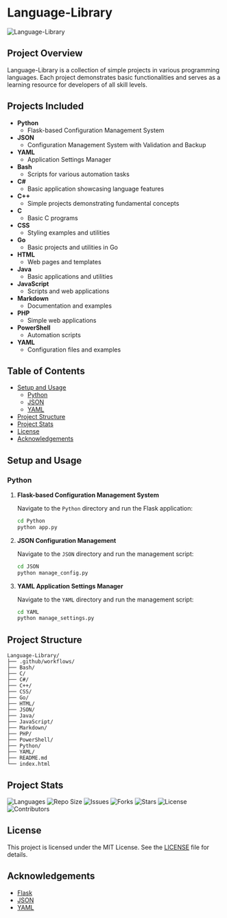 # Language-Library

![Language-Library](https://media.giphy.com/media/3o7btPCcdNniyf0ArS/giphy.gif)

## Project Overview

Language-Library is a collection of simple projects in various programming languages. Each project demonstrates basic functionalities and serves as a learning resource for developers of all skill levels.

## Projects Included

- **Python**
  - Flask-based Configuration Management System
- **JSON**
  - Configuration Management System with Validation and Backup
- **YAML**
  - Application Settings Manager
- **Bash**
  - Scripts for various automation tasks
- **C#**
  - Basic application showcasing language features
- **C++**
  - Simple projects demonstrating fundamental concepts
- **C**
  - Basic C programs
- **CSS**
  - Styling examples and utilities
- **Go**
  - Basic projects and utilities in Go
- **HTML**
  - Web pages and templates
- **Java**
  - Basic applications and utilities
- **JavaScript**
  - Scripts and web applications
- **Markdown**
  - Documentation and examples
- **PHP**
  - Simple web applications
- **PowerShell**
  - Automation scripts
- **YAML**
  - Configuration files and examples

## Table of Contents

- [Setup and Usage](#setup-and-usage)
  - [Python](#python)
  - [JSON](#json)
  - [YAML](#yaml)
- [Project Structure](#project-structure)
- [Project Stats](#project-stats)
- [License](#license)
- [Acknowledgements](#acknowledgements)

## Setup and Usage

### Python

1. **Flask-based Configuration Management System**

   Navigate to the `Python` directory and run the Flask application:

   ```bash
   cd Python
   python app.py
   ```

2. **JSON Configuration Management**

   Navigate to the `JSON` directory and run the management script:

   ```bash
   cd JSON
   python manage_config.py
   ```

3. **YAML Application Settings Manager**

   Navigate to the `YAML` directory and run the management script:

   ```bash
   cd YAML
   python manage_settings.py
   ```

## Project Structure

```
Language-Library/
├── .github/workflows/
├── Bash/
├── C/
├── C#/
├── C++/
├── CSS/
├── Go/
├── HTML/
├── JSON/
├── Java/
├── JavaScript/
├── Markdown/
├── PHP/
├── PowerShell/
├── Python/
├── YAML/
├── README.md
└── index.html
```

## Project Stats

![Languages](https://img.shields.io/github/languages/top/TMHSDigital/Language-Library)
![Repo Size](https://img.shields.io/github/repo-size/TMHSDigital/Language-Library)
![Issues](https://img.shields.io/github/issues/TMHSDigital/Language-Library)
![Forks](https://img.shields.io/github/forks/TMHSDigital/Language-Library)
![Stars](https://img.shields.io/github/stars/TMHSDigital/Language-Library)
![License](https://img.shields.io/github/license/TMHSDigital/Language-Library)
![Contributors](https://img.shields.io/github/contributors/TMHSDigital/Language-Library)

## License

This project is licensed under the MIT License. See the [LICENSE](LICENSE) file for details.

## Acknowledgements

- [Flask](https://flask.palletsprojects.com/)
- [JSON](https://www.json.org/)
- [YAML](https://yaml.org/)
```
